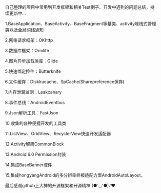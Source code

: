 自己整理的项目中常用到开发框架和相关Test例子、开发中遇到的问题总结，持续更新中...

1.BaseApplication、BaseActivity、BaseFragment等基类、activity堆栈式管理类以及全局网络通知

2.网络请求框架：OKhttp

3.数据库框架：Ormlite

4.图片异步加载类库：Glide

5.快速绑定控件：Butterknife

6.文件缓存：Disklrucache、SpCache(Sharepreference保存)

7.内存泄漏监测：Leakcanary

8.事件总线：AndroidEventbus

9.Json解析工具：FastJson

10.收集的各种便捷开发的工具类

11.ListView、GridView、RecyclerView快速开发适配器

12.Activity解耦CommonBlock

13.Android 6.0 Permission封装

14.集成BaseBanner控件

15.集成hongyangAndroid的多分辨率终极适配方案AndroidAutoLayout，

最后感谢github上大神的开源框架和开源精神 (●'◡'●)ﾉ♥
